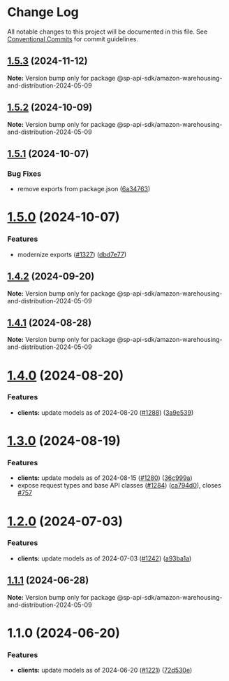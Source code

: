 # Change Log

All notable changes to this project will be documented in this file.
See [Conventional Commits](https://conventionalcommits.org) for commit guidelines.

## [1.5.3](https://github.com/bizon/selling-partner-api-sdk/compare/@sp-api-sdk/amazon-warehousing-and-distribution-2024-05-09@1.5.2...@sp-api-sdk/amazon-warehousing-and-distribution-2024-05-09@1.5.3) (2024-11-12)

**Note:** Version bump only for package @sp-api-sdk/amazon-warehousing-and-distribution-2024-05-09

## [1.5.2](https://github.com/bizon/selling-partner-api-sdk/compare/@sp-api-sdk/amazon-warehousing-and-distribution-2024-05-09@1.5.1...@sp-api-sdk/amazon-warehousing-and-distribution-2024-05-09@1.5.2) (2024-10-09)

**Note:** Version bump only for package @sp-api-sdk/amazon-warehousing-and-distribution-2024-05-09

## [1.5.1](https://github.com/bizon/selling-partner-api-sdk/compare/@sp-api-sdk/amazon-warehousing-and-distribution-2024-05-09@1.5.0...@sp-api-sdk/amazon-warehousing-and-distribution-2024-05-09@1.5.1) (2024-10-07)

### Bug Fixes

* remove exports from package.json ([6a34763](https://github.com/bizon/selling-partner-api-sdk/commit/6a347634f8089f511a393ad481a93796431e8947))

# [1.5.0](https://github.com/bizon/selling-partner-api-sdk/compare/@sp-api-sdk/amazon-warehousing-and-distribution-2024-05-09@1.4.2...@sp-api-sdk/amazon-warehousing-and-distribution-2024-05-09@1.5.0) (2024-10-07)

### Features

* modernize exports ([#1327](https://github.com/bizon/selling-partner-api-sdk/issues/1327)) ([dbd7e77](https://github.com/bizon/selling-partner-api-sdk/commit/dbd7e77ebe5d64131a46671df332fdf66f8b0e0c))

## [1.4.2](https://github.com/bizon/selling-partner-api-sdk/compare/@sp-api-sdk/amazon-warehousing-and-distribution-2024-05-09@1.4.1...@sp-api-sdk/amazon-warehousing-and-distribution-2024-05-09@1.4.2) (2024-09-20)

**Note:** Version bump only for package @sp-api-sdk/amazon-warehousing-and-distribution-2024-05-09

## [1.4.1](https://github.com/bizon/selling-partner-api-sdk/compare/@sp-api-sdk/amazon-warehousing-and-distribution-2024-05-09@1.4.0...@sp-api-sdk/amazon-warehousing-and-distribution-2024-05-09@1.4.1) (2024-08-28)

**Note:** Version bump only for package @sp-api-sdk/amazon-warehousing-and-distribution-2024-05-09

# [1.4.0](https://github.com/bizon/selling-partner-api-sdk/compare/@sp-api-sdk/amazon-warehousing-and-distribution-2024-05-09@1.3.0...@sp-api-sdk/amazon-warehousing-and-distribution-2024-05-09@1.4.0) (2024-08-20)

### Features

* **clients:** update models as of 2024-08-20 ([#1288](https://github.com/bizon/selling-partner-api-sdk/issues/1288)) ([3a9e539](https://github.com/bizon/selling-partner-api-sdk/commit/3a9e539daac8e883b733fde0dec7459cf16db56e))

# [1.3.0](https://github.com/bizon/selling-partner-api-sdk/compare/@sp-api-sdk/amazon-warehousing-and-distribution-2024-05-09@1.2.0...@sp-api-sdk/amazon-warehousing-and-distribution-2024-05-09@1.3.0) (2024-08-19)

### Features

* **clients:** update models as of 2024-08-15 ([#1280](https://github.com/bizon/selling-partner-api-sdk/issues/1280)) ([36c999a](https://github.com/bizon/selling-partner-api-sdk/commit/36c999acbeba200ecc91b34a0fb9060322230ca8))
* expose request types and base API classes ([#1284](https://github.com/bizon/selling-partner-api-sdk/issues/1284)) ([ca794d0](https://github.com/bizon/selling-partner-api-sdk/commit/ca794d023bcb7b0177de0fdae93ae1aaa7ac3670)), closes [#757](https://github.com/bizon/selling-partner-api-sdk/issues/757)

# [1.2.0](https://github.com/bizon/selling-partner-api-sdk/compare/@sp-api-sdk/amazon-warehousing-and-distribution-2024-05-09@1.1.1...@sp-api-sdk/amazon-warehousing-and-distribution-2024-05-09@1.2.0) (2024-07-03)

### Features

* **clients:** update models as of 2024-07-03 ([#1242](https://github.com/bizon/selling-partner-api-sdk/issues/1242)) ([a93ba1a](https://github.com/bizon/selling-partner-api-sdk/commit/a93ba1aa71f0fec9a16966e79e2185935116d07f))

## [1.1.1](https://github.com/bizon/selling-partner-api-sdk/compare/@sp-api-sdk/amazon-warehousing-and-distribution-2024-05-09@1.1.0...@sp-api-sdk/amazon-warehousing-and-distribution-2024-05-09@1.1.1) (2024-06-28)

**Note:** Version bump only for package @sp-api-sdk/amazon-warehousing-and-distribution-2024-05-09

# 1.1.0 (2024-06-20)

### Features

* **clients:** update models as of 2024-06-20 ([#1221](https://github.com/bizon/selling-partner-api-sdk/issues/1221)) ([72d530e](https://github.com/bizon/selling-partner-api-sdk/commit/72d530e12c34c8230682ad8a3c0ebc128e7f10ca))
